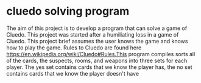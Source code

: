 # cluedo solving program
The aim of this project is to develop a program that can solve a game of Cluedo. This project was started after a humiliating loss in a game of Cluedo. This project brief assumes the user knows the game and knows how to play the game. Rules to Cluedo are found here https://en.wikipedia.org/wiki/Cluedo#Rules.This program compiles sorts all of the cards, the suspects, rooms, and weapons into three sets for each player. The yes set contains cards that we know the player has, the no set contains cards that we know the player doesn't have